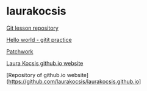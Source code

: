 # laurakocsis

[Git lesson repository](https://github.com/laurakocsis/git-lesson-repository)

[Hello world - gitit practice](https://github.com/laurakocsis/hello-world)

[Patchwork](https://github.com/laurakocsis/patchwork)

[Laura Kocsis github.io website](https://laurakocsis.github.io/)

[Repository of github.io website](https://github.com/laurakocsis/laurakocsis.github.io]
